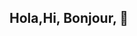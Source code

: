 ## Hola,Hi, Bonjour,  👋

<!--
**PRHCODE/PRHCODE** is a ✨ _special_ ✨ repository because its `README.md` (this file) appears on your GitHub profile.

Here are some ideas to get you started:

- 🔭 I’m currently trying to find a job in Montreal
- 🌱 I’m currently learning Code
- 👯 I’m looking to collaborate on anything that helps me to learn code
- 🤔 I’m looking for help with all about code
- 💬 Ask me about Mexico, Canada and music
- 📫 How to reach me: codeprh@gmail.com
- 😄 Pronouns: He/Him
- ⚡ Fun fact: Is not my profile fun
-->
